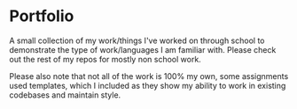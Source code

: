 # Portfolio
A small collection of my work/things I've worked on through school to demonstrate the type of work/languages I am familiar with. Please check out the rest of my repos for mostly non school work. 

Please also note that not all of the work is 100% my own, some assignments used templates, which I included as they show my ability to work in existing codebases and maintain style. 
